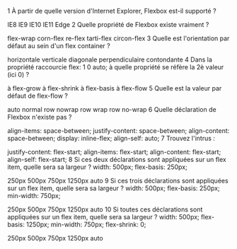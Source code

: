 1
À partir de quelle version d'Internet Explorer, Flexbox est-il supporté ?

 IE8
 IE9
 IE10
 IE11
 Edge
2
Quelle propriété de Flexbox existe vraiment ?

 flex-wrap
 corn-flex
 re-flex
 tarti-flex
 circon-flex
3
Quelle est l'orientation par défaut au sein d'un flex container ?

 horizontale
 verticale
 diagonale
 perpendiculaire
 contondante
4
Dans la propriété raccourcie flex: 1 0 auto; à quelle propriété se réfère la 2è valeur (ici 0) ?

 à flex-grow
 à flex-shrink
 à flex-basis
 à flex-flow
5
Quelle est la valeur par défaut de flex-flow ?

 auto
 normal
 row nowrap
 row wrap
 row no-wrap
6
Quelle déclaration de Flexbox n'existe pas ?

 align-items: space-between;
 justify-content: space-between;
 align-content: space-between;
 display: inline-flex;
 align-self: auto;
7
Trouvez l'intrus :

 justify-content: flex-start;
 align-items: flex-start;
 align-content: flex-start;
 align-self: flex-start;
8
Si ces deux déclarations sont appliquées sur un flex item, quelle sera sa largeur ? 
width: 500px; flex-basis: 250px;

 250px
 500px
 750px
 1250px
 auto
9
Si ces trois déclarations sont appliquées sur un flex item, quelle sera sa largeur ? 
width: 500px; flex-basis: 250px; min-width: 750px;

 250px
 500px
 750px
 1250px
 auto
10
Si toutes ces déclarations sont appliquées sur un flex item, quelle sera sa largeur ? 
width: 500px; flex-basis: 1250px; min-width: 750px; flex-shrink: 0;

 250px
 500px
 750px
 1250px
 auto